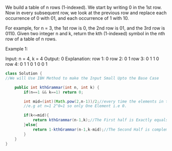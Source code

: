 We build a table of n rows (1-indexed). We start by writing 0 in the 1st row. Now in every subsequent row, we look at the previous row and replace each occurrence of 0 with 01, and each occurrence of 1 with 10.

For example, for n = 3, the 1st row is 0, the 2nd row is 01, and the 3rd row is 0110.
Given two integer n and k, return the kth (1-indexed) symbol in the nth row of a table of n rows.

 

Example 1:

Input: n = 4, k = 4
Output: 0
Explanation:  row 1: 0
              row 2: 0 1
              row 3: 0 1 1 0
              row 4: 0 1 1 0 1 0 0 1
```java
class Solution {
//We will Use IBH Method to make the Input Small Upto the Base Case

    public int kthGrammar(int n, int k) {
        if(n==1 && k==1) return 0;

        int mid=(int)(Math.pow(2,n-1))/2;//every time the elements in the Row are Increasing by 2^n-1.
        //e.g at n=1 2^0=1 so only One Element i.e 0.

        if(k<=mid){
            return kthGrammar(n-1,k);//The First half is Exactly equals to the Previous Arrangement.
        }else{
            return 1-kthGrammar(n-1,k-mid);//The Second Half is complement of the previous so that is why -1.
        }
    }
}
```
